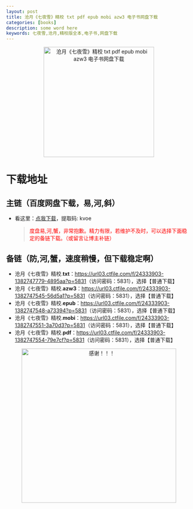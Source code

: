 ```yaml
---
layout: post
title: 沧月《七夜雪》精校 txt pdf epub mobi azw3 电子书网盘下载
categories: [books]
description: some word here
keywords: 七夜雪,沧月,精校版全本,电子书,网盘下载
---
```


<div align="center"><img src="https://qweree.cn/wp-content/uploads/2024/10/qi-ye-xue.jpg" alt="沧月《七夜雪》精校 txt pdf epub mobi azw3 电子书网盘下载" width="300px" height="auto"></div>

# 下载地址

## 主链（百度网盘下载，易,河,斜）

- 看这里：[点我下载](https://pan.baidu.com/s/1iMXUbSbtZQZjDcqDmnWUyw?pwd=kvoe)，提取码: kvoe

  > <p style="color:red" >度盘易,河,蟹，非常抱歉。精力有限，若维护不及时，可以选择下面稳定的备链下载。（或留言让博主补链）</p>

## 备链（防,河,蟹，速度稍慢，但下载稳定啊）

- 沧月《七夜雪》精校.**txt**：<https://url03.ctfile.com/f/24333903-1382747779-4895aa?p=5831>（访问密码：5831），选择【普通下载】
- 沧月《七夜雪》精校.**azw3**：<https://url03.ctfile.com/f/24333903-1382747545-56d5a1?p=5831>（访问密码：5831），选择【普通下载】
- 沧月《七夜雪》精校.**epub**：<https://url03.ctfile.com/f/24333903-1382747548-a73394?p=5831>（访问密码：5831），选择【普通下载】
- 沧月《七夜雪》精校.**mobi**：<https://url03.ctfile.com/f/24333903-1382747551-3a70d3?p=5831>（访问密码：5831），选择【普通下载】
- 沧月《七夜雪》精校.**pdf**：<https://url03.ctfile.com/f/24333903-1382747554-79e7cf?p=5831>（访问密码：5831），选择【普通下载】

<div align="center"><img src="https://pic.imgdb.cn/item/6707df6bd29ded1a8ce37031.gif" alt="感谢！！！" width="420px" height="auto"/></div>
